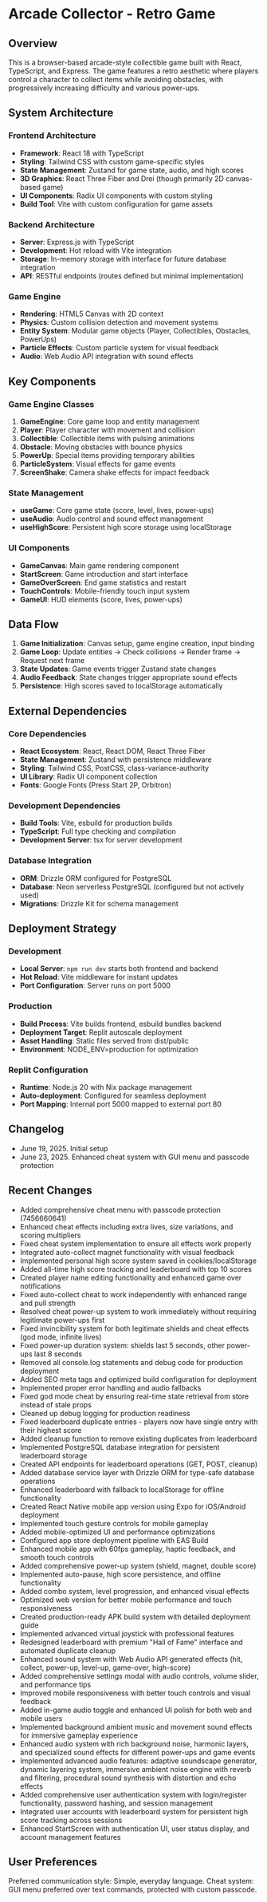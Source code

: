 # Arcade Collector - Retro Game

## Overview

This is a browser-based arcade-style collectible game built with React, TypeScript, and Express. The game features a retro aesthetic where players control a character to collect items while avoiding obstacles, with progressively increasing difficulty and various power-ups.

## System Architecture

### Frontend Architecture
- **Framework**: React 18 with TypeScript
- **Styling**: Tailwind CSS with custom game-specific styles
- **State Management**: Zustand for game state, audio, and high scores
- **3D Graphics**: React Three Fiber and Drei (though primarily 2D canvas-based game)
- **UI Components**: Radix UI components with custom styling
- **Build Tool**: Vite with custom configuration for game assets

### Backend Architecture
- **Server**: Express.js with TypeScript
- **Development**: Hot reload with Vite integration
- **Storage**: In-memory storage with interface for future database integration
- **API**: RESTful endpoints (routes defined but minimal implementation)

### Game Engine
- **Rendering**: HTML5 Canvas with 2D context
- **Physics**: Custom collision detection and movement systems
- **Entity System**: Modular game objects (Player, Collectibles, Obstacles, PowerUps)
- **Particle Effects**: Custom particle system for visual feedback
- **Audio**: Web Audio API integration with sound effects

## Key Components

### Game Engine Classes
1. **GameEngine**: Core game loop and entity management
2. **Player**: Player character with movement and collision
3. **Collectible**: Collectible items with pulsing animations
4. **Obstacle**: Moving obstacles with bounce physics
5. **PowerUp**: Special items providing temporary abilities
6. **ParticleSystem**: Visual effects for game events
7. **ScreenShake**: Camera shake effects for impact feedback

### State Management
- **useGame**: Core game state (score, level, lives, power-ups)
- **useAudio**: Audio control and sound effect management
- **useHighScore**: Persistent high score storage using localStorage

### UI Components
- **GameCanvas**: Main game rendering component
- **StartScreen**: Game introduction and start interface
- **GameOverScreen**: End game statistics and restart
- **TouchControls**: Mobile-friendly touch input system
- **GameUI**: HUD elements (score, lives, power-ups)

## Data Flow

1. **Game Initialization**: Canvas setup, game engine creation, input binding
2. **Game Loop**: Update entities → Check collisions → Render frame → Request next frame
3. **State Updates**: Game events trigger Zustand state changes
4. **Audio Feedback**: State changes trigger appropriate sound effects
5. **Persistence**: High scores saved to localStorage automatically

## External Dependencies

### Core Dependencies
- **React Ecosystem**: React, React DOM, React Three Fiber
- **State Management**: Zustand with persistence middleware
- **Styling**: Tailwind CSS, PostCSS, class-variance-authority
- **UI Library**: Radix UI component collection
- **Fonts**: Google Fonts (Press Start 2P, Orbitron)

### Development Dependencies
- **Build Tools**: Vite, esbuild for production builds
- **TypeScript**: Full type checking and compilation
- **Development Server**: tsx for server development

### Database Integration
- **ORM**: Drizzle ORM configured for PostgreSQL
- **Database**: Neon serverless PostgreSQL (configured but not actively used)
- **Migrations**: Drizzle Kit for schema management

## Deployment Strategy

### Development
- **Local Server**: `npm run dev` starts both frontend and backend
- **Hot Reload**: Vite middleware for instant updates
- **Port Configuration**: Server runs on port 5000

### Production
- **Build Process**: Vite builds frontend, esbuild bundles backend
- **Deployment Target**: Replit autoscale deployment
- **Asset Handling**: Static files served from dist/public
- **Environment**: NODE_ENV=production for optimization

### Replit Configuration
- **Runtime**: Node.js 20 with Nix package management
- **Auto-deployment**: Configured for seamless deployment
- **Port Mapping**: Internal port 5000 mapped to external port 80

## Changelog
- June 19, 2025. Initial setup
- June 23, 2025. Enhanced cheat system with GUI menu and passcode protection

## Recent Changes
- Added comprehensive cheat menu with passcode protection (7456660641)
- Enhanced cheat effects including extra lives, size variations, and scoring multipliers
- Fixed cheat system implementation to ensure all effects work properly
- Integrated auto-collect magnet functionality with visual feedback
- Implemented personal high score system saved in cookies/localStorage
- Added all-time high score tracking and leaderboard with top 10 scores
- Created player name editing functionality and enhanced game over notifications
- Fixed auto-collect cheat to work independently with enhanced range and pull strength
- Resolved cheat power-up system to work immediately without requiring legitimate power-ups first
- Fixed invincibility system for both legitimate shields and cheat effects (god mode, infinite lives)
- Fixed power-up duration system: shields last 5 seconds, other power-ups last 8 seconds
- Removed all console.log statements and debug code for production deployment
- Added SEO meta tags and optimized build configuration for deployment
- Implemented proper error handling and audio fallbacks
- Fixed god mode cheat by ensuring real-time state retrieval from store instead of stale props
- Cleaned up debug logging for production readiness
- Fixed leaderboard duplicate entries - players now have single entry with their highest score
- Added cleanup function to remove existing duplicates from leaderboard
- Implemented PostgreSQL database integration for persistent leaderboard storage
- Created API endpoints for leaderboard operations (GET, POST, cleanup)
- Added database service layer with Drizzle ORM for type-safe database operations
- Enhanced leaderboard with fallback to localStorage for offline functionality
- Created React Native mobile app version using Expo for iOS/Android deployment
- Implemented touch gesture controls for mobile gameplay
- Added mobile-optimized UI and performance optimizations
- Configured app store deployment pipeline with EAS Build
- Enhanced mobile app with 60fps gameplay, haptic feedback, and smooth touch controls
- Added comprehensive power-up system (shield, magnet, double score)
- Implemented auto-pause, high score persistence, and offline functionality
- Added combo system, level progression, and enhanced visual effects
- Optimized web version for better mobile performance and touch responsiveness
- Created production-ready APK build system with detailed deployment guide
- Implemented advanced virtual joystick with professional features
- Redesigned leaderboard with premium "Hall of Fame" interface and automated duplicate cleanup
- Enhanced sound system with Web Audio API generated effects (hit, collect, power-up, level-up, game-over, high-score)
- Added comprehensive settings modal with audio controls, volume slider, and performance tips
- Improved mobile responsiveness with better touch controls and visual feedback
- Added in-game audio toggle and enhanced UI polish for both web and mobile users
- Implemented background ambient music and movement sound effects for immersive gameplay experience
- Enhanced audio system with rich background noise, harmonic layers, and specialized sound effects for different power-ups and game events
- Implemented advanced audio features: adaptive soundscape generator, dynamic layering system, immersive ambient noise engine with reverb and filtering, procedural sound synthesis with distortion and echo effects
- Added comprehensive user authentication system with login/register functionality, password hashing, and session management
- Integrated user accounts with leaderboard system for persistent high score tracking across sessions
- Enhanced StartScreen with authentication UI, user status display, and account management features

## User Preferences

Preferred communication style: Simple, everyday language.
Cheat system: GUI menu preferred over text commands, protected with custom passcode.